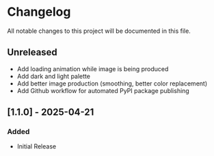 # Changelog

All notable changes to this project will be documented in this file.

## Unreleased
- Add loading animation while image is being produced
- Add dark and light palette
- Add better image production (smoothing, better color replacement)
- Add Github workflow for automated PyPI package publishing

## [1.1.0] - 2025-04-21

### Added
- Initial Release
